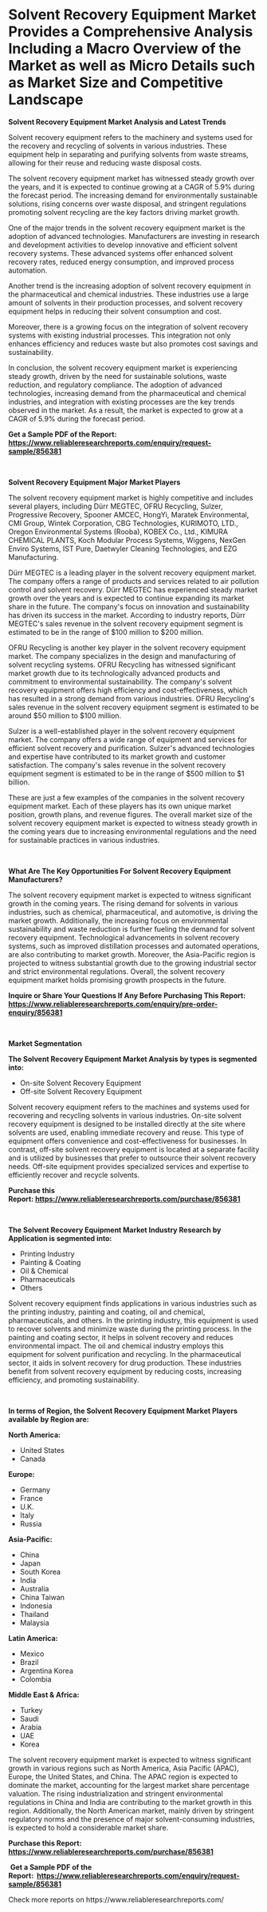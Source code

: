 <p><h1>Solvent Recovery Equipment Market Provides a Comprehensive Analysis Including a Macro Overview of the Market as well as Micro Details such as Market Size and Competitive Landscape</h1></p><p><strong>Solvent Recovery Equipment Market Analysis and Latest Trends</strong></p>
<p><p>Solvent recovery equipment refers to the machinery and systems used for the recovery and recycling of solvents in various industries. These equipment help in separating and purifying solvents from waste streams, allowing for their reuse and reducing waste disposal costs.</p><p>The solvent recovery equipment market has witnessed steady growth over the years, and it is expected to continue growing at a CAGR of 5.9% during the forecast period. The increasing demand for environmentally sustainable solutions, rising concerns over waste disposal, and stringent regulations promoting solvent recycling are the key factors driving market growth.</p><p>One of the major trends in the solvent recovery equipment market is the adoption of advanced technologies. Manufacturers are investing in research and development activities to develop innovative and efficient solvent recovery systems. These advanced systems offer enhanced solvent recovery rates, reduced energy consumption, and improved process automation.</p><p>Another trend is the increasing adoption of solvent recovery equipment in the pharmaceutical and chemical industries. These industries use a large amount of solvents in their production processes, and solvent recovery equipment helps in reducing their solvent consumption and cost.</p><p>Moreover, there is a growing focus on the integration of solvent recovery systems with existing industrial processes. This integration not only enhances efficiency and reduces waste but also promotes cost savings and sustainability.</p><p>In conclusion, the solvent recovery equipment market is experiencing steady growth, driven by the need for sustainable solutions, waste reduction, and regulatory compliance. The adoption of advanced technologies, increasing demand from the pharmaceutical and chemical industries, and integration with existing processes are the key trends observed in the market. As a result, the market is expected to grow at a CAGR of 5.9% during the forecast period.</p></p>
<p><strong>Get a Sample PDF of the Report:&nbsp; <a href="https://www.reliableresearchreports.com/enquiry/request-sample/856381">https://www.reliableresearchreports.com/enquiry/request-sample/856381</a></strong></p>
<p>&nbsp;</p>
<p><strong>Solvent Recovery Equipment Major Market Players</strong></p>
<p><p>The solvent recovery equipment market is highly competitive and includes several players, including Dürr MEGTEC, OFRU Recycling, Sulzer, Progressive Recovery, Spooner AMCEC, HongYi, Maratek Environmental, CMI Group, Wintek Corporation, CBG Technologies, KURIMOTO, LTD., Oregon Environmental Systems (Rooba), KOBEX Co., Ltd., KIMURA CHEMICAL PLANTS, Koch Modular Process Systems, Wiggens, NexGen Enviro Systems, IST Pure, Daetwyler Cleaning Technologies, and EZG Manufacturing.</p><p>Dürr MEGTEC is a leading player in the solvent recovery equipment market. The company offers a range of products and services related to air pollution control and solvent recovery. Dürr MEGTEC has experienced steady market growth over the years and is expected to continue expanding its market share in the future. The company's focus on innovation and sustainability has driven its success in the market. According to industry reports, Dürr MEGTEC's sales revenue in the solvent recovery equipment segment is estimated to be in the range of $100 million to $200 million.</p><p>OFRU Recycling is another key player in the solvent recovery equipment market. The company specializes in the design and manufacturing of solvent recycling systems. OFRU Recycling has witnessed significant market growth due to its technologically advanced products and commitment to environmental sustainability. The company's solvent recovery equipment offers high efficiency and cost-effectiveness, which has resulted in a strong demand from various industries. OFRU Recycling's sales revenue in the solvent recovery equipment segment is estimated to be around $50 million to $100 million.</p><p>Sulzer is a well-established player in the solvent recovery equipment market. The company offers a wide range of equipment and services for efficient solvent recovery and purification. Sulzer's advanced technologies and expertise have contributed to its market growth and customer satisfaction. The company's sales revenue in the solvent recovery equipment segment is estimated to be in the range of $500 million to $1 billion.</p><p>These are just a few examples of the companies in the solvent recovery equipment market. Each of these players has its own unique market position, growth plans, and revenue figures. The overall market size of the solvent recovery equipment market is expected to witness steady growth in the coming years due to increasing environmental regulations and the need for sustainable practices in various industries.</p></p>
<p>&nbsp;</p>
<p><strong>What Are The Key Opportunities For Solvent Recovery Equipment Manufacturers?</strong></p>
<p><p>The solvent recovery equipment market is expected to witness significant growth in the coming years. The rising demand for solvents in various industries, such as chemical, pharmaceutical, and automotive, is driving the market growth. Additionally, the increasing focus on environmental sustainability and waste reduction is further fueling the demand for solvent recovery equipment. Technological advancements in solvent recovery systems, such as improved distillation processes and automated operations, are also contributing to market growth. Moreover, the Asia-Pacific region is projected to witness substantial growth due to the growing industrial sector and strict environmental regulations. Overall, the solvent recovery equipment market holds promising growth prospects in the future.</p></p>
<p><strong>Inquire or Share Your Questions If Any Before Purchasing This Report: <a href="https://www.reliableresearchreports.com/enquiry/pre-order-enquiry/856381">https://www.reliableresearchreports.com/enquiry/pre-order-enquiry/856381</a></strong></p>
<p>&nbsp;</p>
<p><strong>Market Segmentation</strong></p>
<p><strong>The Solvent Recovery Equipment Market Analysis by types is segmented into:</strong></p>
<p><ul><li>On-site Solvent Recovery Equipment</li><li>Off-site Solvent Recovery Equipment</li></ul></p>
<p><p>Solvent recovery equipment refers to the machines and systems used for recovering and recycling solvents in various industries. On-site solvent recovery equipment is designed to be installed directly at the site where solvents are used, enabling immediate recovery and reuse. This type of equipment offers convenience and cost-effectiveness for businesses. In contrast, off-site solvent recovery equipment is located at a separate facility and is utilized by businesses that prefer to outsource their solvent recovery needs. Off-site equipment provides specialized services and expertise to efficiently recover and recycle solvents.</p></p>
<p><strong>Purchase this Report:&nbsp;<a href="https://www.reliableresearchreports.com/purchase/856381">https://www.reliableresearchreports.com/purchase/856381</a></strong></p>
<p>&nbsp;</p>
<p><strong>The Solvent Recovery Equipment Market Industry Research by Application is segmented into:</strong></p>
<p><ul><li>Printing Industry</li><li>Painting & Coating</li><li>Oil & Chemical</li><li>Pharmaceuticals</li><li>Others</li></ul></p>
<p><p>Solvent recovery equipment finds applications in various industries such as the printing industry, painting and coating, oil and chemical, pharmaceuticals, and others. In the printing industry, this equipment is used to recover solvents and minimize waste during the printing process. In the painting and coating sector, it helps in solvent recovery and reduces environmental impact. The oil and chemical industry employs this equipment for solvent purification and recycling. In the pharmaceutical sector, it aids in solvent recovery for drug production. These industries benefit from solvent recovery equipment by reducing costs, increasing efficiency, and promoting sustainability.</p></p>
<p>&nbsp;</p>
<p><strong>In terms of Region, the Solvent Recovery Equipment Market Players available by Region are:</strong></p>
<p>
    <p> <strong> North America: </strong>
        <ul>
            <li>United States</li>
            <li>Canada</li>
        </ul>
        </p> 
    <p> <strong> Europe: </strong>
        <ul>
            <li>Germany</li>
            <li>France</li>
            <li>U.K.</li>
            <li>Italy</li>
            <li>Russia</li>
        </ul>
        </p> 
    <p> <strong> Asia-Pacific: </strong>
        <ul>
            <li>China</li>
            <li>Japan</li>
            <li>South Korea</li>
            <li>India</li>
            <li>Australia</li>
            <li>China Taiwan</li>
            <li>Indonesia</li>
            <li>Thailand</li>
            <li>Malaysia</li>
        </ul>
        </p> 
    <p> <strong> Latin America: </strong>
        <ul>
            <li>Mexico</li>
            <li>Brazil</li>
            <li>Argentina Korea</li>
            <li>Colombia</li>
        </ul>
        </p> 
    <p> <strong> Middle East & Africa: </strong>
        <ul>
            <li>Turkey</li>
            <li>Saudi</li>
            <li>Arabia</li>
            <li>UAE</li>
            <li>Korea</li>
        </ul>
    </p>
    </p>
<p><p>The solvent recovery equipment market is expected to witness significant growth in various regions such as North America, Asia Pacific (APAC), Europe, the United States, and China. The APAC region is expected to dominate the market, accounting for the largest market share percentage valuation. The rising industrialization and stringent environmental regulations in China and India are contributing to the market growth in this region. Additionally, the North American market, mainly driven by stringent regulatory norms and the presence of major solvent-consuming industries, is expected to hold a considerable market share.</p></p>
<p><strong>Purchase this Report: <a href="https://www.reliableresearchreports.com/purchase/856381">https://www.reliableresearchreports.com/purchase/856381</a></strong></p>
<p>&nbsp;<strong>Get a Sample PDF of the Report:&nbsp;&nbsp;<a href="https://www.reliableresearchreports.com/enquiry/request-sample/856381">https://www.reliableresearchreports.com/enquiry/request-sample/856381</a></strong></p>
<p><strong></strong></p>
<p>Check more reports on https://www.reliableresearchreports.com/</p>